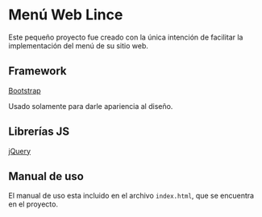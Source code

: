 # Menú Web Lince
Este pequeño proyecto fue creado con la única intención de facilitar la implementación del menú de su sitio web.

## Framework

[Bootstrap](http://getbootstrap.com)

Usado solamente para darle apariencia al diseño.

## Librerías JS

[jQuery](https://jquery.com/download/)

## Manual de uso

El manual de uso esta incluido en el archivo `index.html`, que se encuentra en el proyecto.
